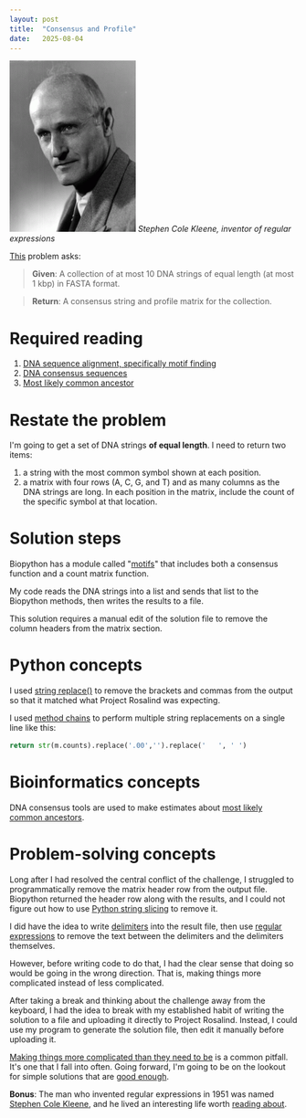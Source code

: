 ```yaml
---
layout: post
title:  "Consensus and Profile"
date:   2025-08-04
---
```

![skleene-221x300.gif](../assets/skleene-221x300.gif)
_Stephen Cole Kleene, inventor of regular expressions_

[This](https://rosalind.info/problems/cons/) problem asks:

> **Given**: A collection of at most 10 DNA strings of equal length (at most 1 kbp) in FASTA format.

> **Return**: A consensus string and profile matrix for the collection. 

<!--Break-->

# Required reading
1. [DNA sequence alignment, specifically motif finding](https://en.wikipedia.org/wiki/Sequence_alignment#Motif_finding)
2. [DNA consensus sequences](https://en.wikipedia.org/wiki/Consensus_sequence)
3. [Most likely common ancestor](https://en.wikipedia.org/wiki/Most_recent_common_ancestor)

# Restate the problem
I'm going to get a set of DNA strings **of equal length**. I need to return two items:
1. a string with the most common symbol shown at each position.
2. a matrix with four rows (A, C, G, and T) and as many columns as the DNA strings are long. In each position in the matrix, include the count of the specific symbol at that location.

# Solution steps
Biopython has a module called "[motifs](https://biopython.org/docs/latest/Tutorial/chapter_motifs.html)" that includes both a consensus function and a count matrix function.

My code reads the DNA strings into a list and sends that list to the Biopython methods, then writes the results to a file.

This solution requires a manual edit of the solution file to remove the column headers from the matrix section.

# Python concepts
I used [string replace()](https://www.w3schools.com/python/ref_string_replace.asp) to remove the brackets and commas from the output so that it matched what Project Rosalind was expecting. 

I used [method chains](https://www.geeksforgeeks.org/python/method-chaining-in-python/) to perform multiple string replacements on a single line like this:
```python
return str(m.counts).replace('.00','').replace('   ', ' ')
```

# Bioinformatics concepts
DNA consensus tools are used to make estimates about [most likely common ancestors](https://en.wikipedia.org/wiki/Most_recent_common_ancestor).

# Problem-solving concepts
Long after I had resolved the central conflict of the challenge, I struggled to programmatically remove the matrix header row from the output file. Biopython returned the header row along with the results, and I could not figure out how to use [Python string slicing](https://www.w3schools.com/python/python_strings_slicing.asp) to remove it.

I did have the idea to write [delimiters](https://pressbooks.lib.jmu.edu/programmingpatterns/chapter/delimitingstrings/) into the result file, then use [regular expressions](https://en.wikipedia.org/wiki/Regular_expression) to remove the text between the delimiters and the delimiters themselves.

However, before writing code to do that, I had the clear sense that doing so would be going in the wrong direction. That is, making things more complicated instead of less complicated.

After taking a break and thinking about the challenge away from the keyboard, I had the idea to break with my established habit of writing the solution to a file and uploading it directly to Project Rosalind. Instead, I could use my program to generate the solution file, then edit it manually before uploading it.

[Making things more complicated than they need to be](https://www.psychologytoday.com/us/blog/a-hovercraft-full-of-eels/202507/the-solution-problem-why-solving-problems-often-creates-more) is a common pitfall. It's one that I fall into often. Going forward, I'm going to be on the lookout for simple solutions that are [good enough](https://en.wiktionary.org/wiki/good_enough).

**Bonus**: The man who invented regular expressions in 1951 was named [Stephen Cole Kleene](https://en.wikipedia.org/wiki/Regular_expression), and he lived an interesting life worth [reading about](https://www.library.wisc.edu/amp/about-amp/history-of-the-amp-library/kleene/).



